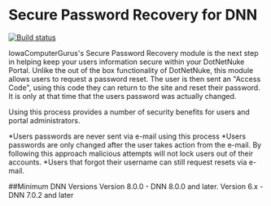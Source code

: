# Secure Password Recovery for DNN

[![Build status](https://ci.appveyor.com/api/projects/status/pibywj9jt7jf2g1c?svg=true)](https://ci.appveyor.com/project/IowaComputerGurus/dnn-securepasswordrecovery)

IowaComputerGurus's Secure Password Recovery module is the next step in helping keep your users information secure within your DotNetNuke Portal.  Unlike the out of the box functionality of DotNetNuke, this module allows users to request a password reset.  The user is then sent an "Access Code", using this code they can return to the site and reset their password.  It is only at that time that the users password was actually changed.

Using this process provides a number of security benefits for users and portal administrators.

*Users passwords are never sent via e-mail using this process
*Users passwords are only changed after the user takes action from the e-mail.  By following this approach malicious attempts will not lock users out of their accounts.
*Users that forgot their username can still request resets via e-mail.

##Minimum DNN Versions
Version 8.0.0 - DNN 8.0.0 and later.
Version 6.x - DNN 7.0.2 and later
